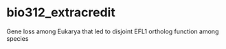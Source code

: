 # bio312_extracredit
Gene loss among Eukarya that led to disjoint EFL1 ortholog function among species
